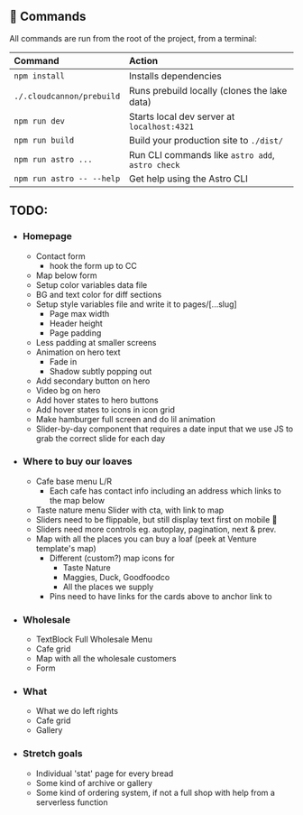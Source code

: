 ## 🧞 Commands

All commands are run from the root of the project, from a terminal:

| Command                   | Action                                           |
| :------------------------ | :----------------------------------------------- |
| `npm install`             | Installs dependencies                            |
| `./.cloudcannon/prebuild` | Runs prebuild locally (clones the lake data)     |
| `npm run dev`             | Starts local dev server at `localhost:4321`      |
| `npm run build`           | Build your production site to `./dist/`          |
| `npm run astro ...`       | Run CLI commands like `astro add`, `astro check` |
| `npm run astro -- --help` | Get help using the Astro CLI                     |

## TODO:

- ### Homepage
  - Contact form
    - hook the form up to CC
  - Map below form
  - Setup color variables data file
  - BG and text color for diff sections
  - Setup style variables file and write it to pages/[\...slug]
    - Page max width
    - Header height
    - Page padding
  - Less padding at smaller screens
  - Animation on hero text
    - Fade in
    - Shadow subtly popping out
  - Add secondary button on hero
  - Video bg on hero
  - Add hover states to hero buttons
  - Add hover states to icons in icon grid
  - Make hamburger full screen and do lil animation
  - Slider-by-day component that requires a date input that we use JS to grab the correct slide for each day
- ### Where to buy our loaves
  - Cafe base menu L/R
    - Each cafe has contact info including an address which links to the map below
  - Taste nature menu Slider with cta, with link to map
  - Sliders need to be flippable, but still display text first on mobile 🥲
  - Sliders need more controls eg. autoplay, pagination, next & prev.
  - Map with all the places you can buy a loaf (peek at Venture template's map)
    - Different (custom?) map icons for
      - Taste Nature
      - Maggies, Duck, Goodfoodco
      - All the places we supply
    - Pins need to have links for the cards above to anchor link to
- ### Wholesale
  - TextBlock Full Wholesale Menu
  - Cafe grid
  - Map with all the wholesale customers
  - Form
- ### What
  - What we do left rights
  - Cafe grid
  - Gallery
- ### Stretch goals
  - Individual 'stat' page for every bread
  - Some kind of archive or gallery
  - Some kind of ordering system, if not a full shop with help from a serverless function
